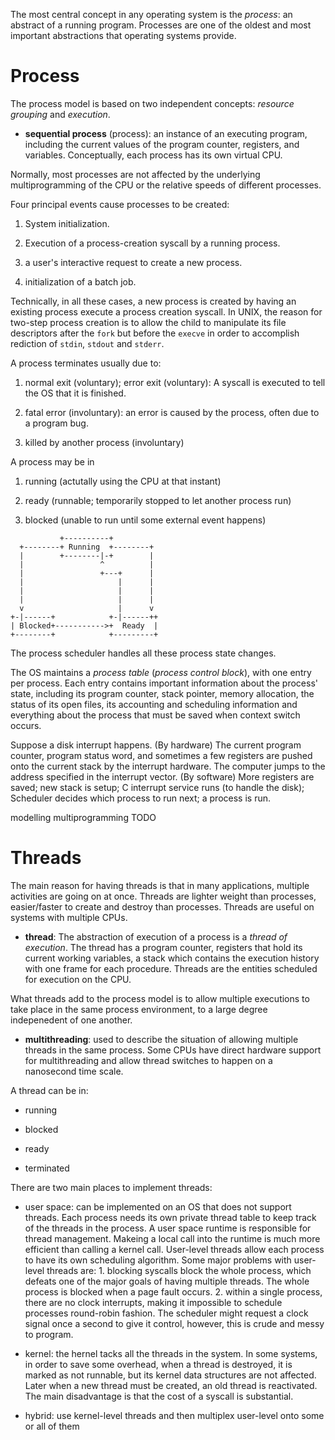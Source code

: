 The most central concept in any operating system is the _process_: an abstract of a running program. Processes are one of the oldest and most important abstractions that operating systems provide.

# Process

The process model is based on two independent concepts: _resource grouping_ and _execution_.

- **sequential process** (process): an instance of an executing program, including the current values of the program counter, registers, and variables. Conceptually, each process has its own virtual CPU.

Normally, most processes are not affected by the underlying multiprogramming of the CPU or the relative speeds of different processes.

Four principal events cause processes to be created:

1. System initialization.

2. Execution of a process-creation syscall by a running process.

3. a user's interactive request to create a new process.

4. initialization of a batch job.

Technically, in all these cases, a new process is created by having an existing process execute a process creation syscall. In UNIX, the reason for two-step process creation is to allow the child to manipulate its file descriptors after the `fork` but before the `execve` in order to accomplish rediction of `stdin`, `stdout` and `stderr`.

A process terminates usually due to:

1. normal exit (voluntary); error exit (voluntary): A syscall is executed to tell the OS that it is finished.

3. fatal error (involuntary): an error is caused by the process, often due to a program bug.

4. killed by another process (involuntary)

A process may be in

1. running (actutally using the CPU at that instant)

2. ready (runnable; temporarily stopped to let another process run)

3. blocked (unable to run until some external event happens)

```
           +----------+
  +--------+ Running  +--------+
  |        +--------|-+        |
  |                 ^          |
  |                 +---+      |
  |                     |      |
  |                     |      |
  |                     |      |
  v                     |      v
+-|------+            +-|------++
| Blocked+----------->+  Ready  |
+--------+            +---------+
```

The process scheduler handles all these process state changes.

The OS maintains a _process table_ (_process control block_), with one entry per process. Each entry contains important information about the process' state, including its program counter, stack pointer, memory allocation, the status of its open files, its accounting and scheduling information and everything about the process that must be saved when context switch occurs.

Suppose a disk interrupt happens. (By hardware) The current program counter, program status word, and sometimes a few registers are pushed onto the current stack by the interrupt hardware. The computer jumps to the address specified in the interrupt vector. (By software) More registers are saved; new stack is setup; C interrupt service runs (to handle the disk); Scheduler decides which process to run next; a process is run.

modelling multiprogramming TODO

# Threads

The main reason for having threads is that in many applications, multiple activities are going on at once. Threads are lighter weight than processes, easier/faster to create and destroy than processes. Threads are useful on systems with multiple CPUs.

- **thread**: The abstraction of execution of a process is a _thread of execution_. The thread has a program counter, registers that hold its current working variables, a stack which contains the execution history with one frame for each procedure. Threads are the entities scheduled for execution on the CPU.

What threads add to the process model is to allow multiple executions to take place in the same process environment, to a large degree indepenedent of one another.

- **multithreading**: used to describe the situation of allowing multiple threads in the same process. Some CPUs have direct hardware support for multithreading and allow thread switches to happen on a nanosecond time scale.

A thread can be in:

- running

- blocked

- ready

- terminated

There are two main places to implement threads:

- user space: can be implemented on an OS that does not support threads. Each process needs its own private thread table to keep track of the threads in the process. A user space runtime is responsible for thread management. Makeing a local call into the runtime is much more efficient than calling a kernel call. User-level threads allow each process to have its own scheduling algorithm. Some major problems with user-level threads are: 1. blocking syscalls block the whole process, which defeats one of the major goals of having multiple threads. The whole process is blocked when a page fault occurs. 2. within a single process, there are no clock interrupts, making it impossible to schedule processes round-robin fashion. The scheduler might request a clock signal once a second to give it control, however, this is crude and messy to program.

- kernel: the hernel tacks all the threads in the system. In some systems, in order to save some overhead, when a thread is destroyed, it is marked as not runnable, but its kernel data structures are not affected. Later when a new thread must be created, an old thread is reactivated. The main disadvantage is that the cost of a syscall is substantial.

- hybrid: use kernel-level threads and then multiplex user-level onto some or all of them
